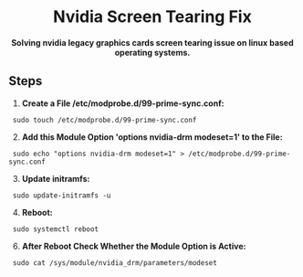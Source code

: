 <h1 align="center">
  Nvidia Screen Tearing Fix
</h1>

<h4 align="center">Solving nvidia legacy graphics cards screen tearing issue on linux based operating systems.</h4>

## Steps
1. **Create a File /etc/modprobe.d/99-prime-sync.conf:**
```
 sudo touch /etc/modprobe.d/99-prime-sync.conf
```
2. **Add this Module Option 'options nvidia-drm modeset=1' to the File:**
```
 sudo echo "options nvidia-drm modeset=1" > /etc/modprobe.d/99-prime-sync.conf
```
3. **Update initramfs:**
```
 sudo update-initramfs -u
```
4. **Reboot:**
```
 sudo systemctl reboot
```
6. **After Reboot Check Whether the Module Option is Active:** 
```
 sudo cat /sys/module/nvidia_drm/parameters/modeset 
```
